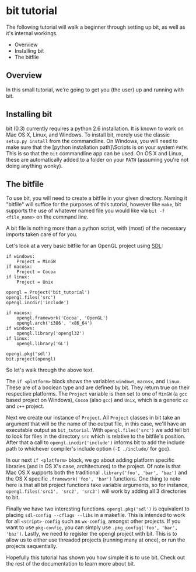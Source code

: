 bit tutorial
============

The following tutorial will walk a beginner through setting up bit, as well as it's internal workings.

* Overview
* Installing bit
* The bitfile

Overview
--------

In this small tutorial, we're going to get you (the user) up and running with bit.

Installing bit
--------------

bit (0.3) currently requires a python 2.6 installation. It is known to work on Mac OS X, Linux, and Windows. To install bit, merely use the classic `setup.py install` from the commandline. On Windows, you will need to make sure that the [python installation path]\Scripts is on your system `PATH`. This is so that the `bit` commandline app can be used. On OS X and Linux, these are automatically added to a folder on your `PATH` (assuming you're not doing anything wonky).

The bitfile
-----------

To use bit, you will need to create a bitfile in your given directory. Naming it "bitfile" will suffice for the purposes of this tutorial, however like `make`, bit supports the use of whatever named file you would like via `bit -f <file_name>` on the command line.  

A bit file is nothing more than a python script, with (most) of the necessary imports taken care of for you.

Let's look at a very basic bitfile for an OpenGL project using [SDL][1]:

    if windows:
        Project = MinGW
    if macosx:
        Project = Cocoa
    if linux:
        Project = Unix

    opengl = Project('bit_tutorial')
    opengl.files('src')
    opengl.incdir('include')

    if macosx:
        opengl.framework('Cocoa', 'OpenGL')
        opengl.arch('i386', 'x86_64')
    if windows:
        opengl.library('opengl32')
    if linux:
        opengl.library('GL')

    opengl.pkg('sdl')
    bit.project(opengl)

So let's walk through the above text.  

The `if <platform>` block shows the variables `windows`, `macosx`, and `linux`. These are of a boolean type and are defined by bit. They return true on their respective platforms. The `Project` variable is then set to one of `MinGW` (a `gcc` based project on Windows), `Cocoa` (also `gcc`) and `Unix`, which is a generic `cc` and `c++` project.  

Next we create our instance of `Project`. All `Project` classes in bit take an argument that will be the name of the output file, in this case, we'll have an executable output as `bit_tutorial`. With `opengl.files('src')` we add tell bit to look for files in the directory `src` which is relative to the bitfile's position. After that a call to `opengl.incdir('include')` informs bit to add the include path to whichever compiler's include option (`-I ./include/` for gcc).

In our next `if <platform>` block, we go about adding platform specific libraries (and in OS X's case, architectures) to the project. Of note is that Mac OS X supports both the traditional `.library('foo', 'bar', 'baz')` and the OS X specific `.framework('foo', 'bar')` functions. One thing to note here is that all bit project functions take variable arguments, so for instance, `opengl.files('src1', 'src2', 'src3')` will work by adding all 3 directories to bit.  

Finally we have two interesting functions. `opengl.pkg('sdl')` is equivalent to placing `sdl-config --cflags --libs` in a makefile. This is intended to work for all `<script>-config` such as `wx-config`, amongst other projects. If you want to use `pkg-config`, you can simply use `.pkg_config('foo', 'bar', 'baz')`. Lastly, we need to register the opengl project with bit. This is to allow us to either use threaded projects (running many at once), or run the projects sequentially.  

Hopefully this tutorial has shown you how simple it is to use bit. Check out the rest of the documentation to learn more about bit. 

[1]: http://libsdl.org "SDL Library"
